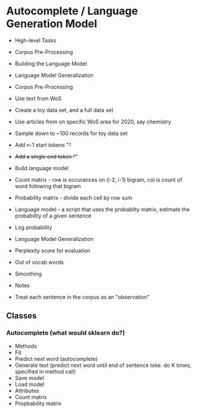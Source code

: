 # Autocomplete / Language Generation Model
* High-level Tasks
 * Corpus Pre-Processing
 * Building the Language Model
 * Language Model Generalization

* Corpus Pre-Processing
 * Use text from WoS
 * Create a toy data set, and a full data set
 * Use articles from on specific WoS area for 2020, say chemistry
 * Sample down to ~100 records for toy data set
 * Add n-1 start tokens "<s>"
 * Add a single end token "</s>"

* Build language model
 * Count matrix - row is occurances on (i-2, i-1) bigram, col is count of word following that bigram
 * Probability matrix - divide each cell by row sum
 * Language model - a script that uses the probablity matrix, estimate the probability of a given sentence  
 * Log probability

* Language Model Generalization
 * Perplexity score for evaluation
 * Out of vocab words
 * Smoothing

* Notes
 * Treat each sentence in the corpus as an "observation"


## Classes
### Autocomplete (what would sklearn do?)
* Methods
 * Fit
 * Predict next word (autocomplete)
 * Generate text (predict next word until end of sentence toke. do K times, specified in method call)
 * Save model
 * Load model
* Attributes
 * Count matrix
 * Propbability matrix


